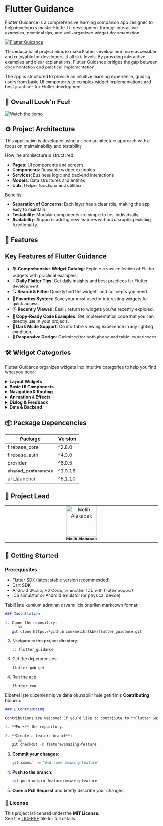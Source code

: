 # Flutter Guidance

Flutter Guidance is a comprehensive learning companion app designed to help developers master Flutter UI development through interactive examples, practical tips, and well-organized widget documentation.

[![Flutter Guidance](https://github.com/your-username/flutter_guidance/blob/main/assets/flutter_guidance_banner.png?raw=true)](https://your-app-link.com)

<p>
This educational project aims to make Flutter development more accessible and enjoyable for developers at all skill levels. By providing interactive examples and clear explanations, Flutter Guidance bridges the gap between documentation and practical implementation.
</p>

<p>
The app is structured to provide an intuitive learning experience, guiding users from basic UI components to complex widget implementations and best practices for Flutter development.
</p>

## 🔆 Overall Look'n Feel

[![Watch the demo](https://img.youtube.com/vi/nC5Lo_rANus/0.jpg)](https://www.youtube.com/watch?v=nC5Lo_rANus)


## ⚙️ Project Architecture

<p>
  This application is developed using a clean architecture approach with a focus on maintainability and testability.

How the architecture is structured:
- <strong>Pages</strong>: UI components and screens
- <strong>Components</strong>: Reusable widget examples
- <strong>Services</strong>: Business logic and backend interactions
- <strong>Models</strong>: Data structures and entities
- <strong>Utils</strong>: Helper functions and utilities

Benefits:
- <strong>Separation of Concerns</strong>: Each layer has a clear role, making the app easy to maintain.
- <strong>Testability</strong>: Modular components are simple to test individually.
- <strong>Scalability</strong>: Supports adding new features without disrupting existing functionality.
</p>

## 🚀 Features

<h2>Key Features of Flutter Guidance</h2>
<ul>
  <li>📚 <strong>Comprehensive Widget Catalog</strong>: Explore a vast collection of Flutter widgets with practical examples.</li>
  <li>💡 <strong>Daily Flutter Tips</strong>: Get daily insights and best practices for Flutter development.</li>
  <li>🔍 <strong>Search & Filter</strong>: Quickly find the widgets and concepts you need.</li>
  <li>💾 <strong>Favorites System</strong>: Save your most used or interesting widgets for quick access.</li>
  <li>🕒 <strong>Recently Viewed</strong>: Easily return to widgets you've recently explored.</li>
  <li>📝 <strong>Copy-Ready Code Examples</strong>: Get implementation code that you can directly use in your projects.</li>
  <li>🌙 <strong>Dark Mode Support</strong>: Comfortable viewing experience in any lighting condition.</li>
  <li>📱 <strong>Responsive Design</strong>: Optimized for both phone and tablet experiences.</li>
</ul>

## 🛠️ Widget Categories

Flutter Guidance organizes widgets into intuitive categories to help you find what you need:

<details>
  <summary><strong>Layout Widgets</strong></summary>
  
  - **Containers & Boxes**
    - Container
    - SizedBox
    - ConstrainedBox
    
  - **Row & Column**
    - Row
    - Column
    - Flex
    - Expanded
    - Flexible
    
  - **Stack & Positioning**
    - Stack
    - Positioned
    - Align
</details>

<details>
  <summary><strong>Basic UI Components</strong></summary>
  
  - **Text Elements**
    - Text
    - RichText
    - SelectableText
  
  - **Input Elements**
    - TextField
    - Form
    - TextFormField
  
  - **Buttons**
    - ElevatedButton
    - TextButton
    - OutlinedButton
    - IconButton
</details>

<details>
  <summary><strong>Navigation & Routing</strong></summary>
  
  - **Navigation Elements**
    - Navigator
    - Routes
    - TabBar
    - BottomNavigationBar
    
  - **Drawers**
    - Drawer
    - EndDrawer
</details>

<details>
  <summary><strong>Animation & Effects</strong></summary>
  
  - **Basic Animations**
    - AnimatedContainer
    - AnimatedOpacity
    - Hero
    
  - **Advanced Animations**
    - AnimationController
    - Tween
    - CustomPainter
</details>

<details>
  <summary><strong>Dialog & Feedback</strong></summary>
  
  - **Alert Elements**
    - AlertDialog
    - SimpleDialog
    - SnackBar
    
  - **Bottom Sheets**
    - BottomSheet
    - ModalBottomSheet
</details>

<details>
  <summary><strong>Data & Backend</strong></summary>
  
  - **Network**
    - HTTP
    - Dio
    - WebSocket
    
  - **Storage**
    - SharedPreferences
    - Hive
    - SQLite
</details>

## 📦 Package Dependencies

| **Package**             | **Version** |
|-------------------------|-------------|
| firebase_core           | ^2.8.0      |
| firebase_auth           | ^4.3.0      |
| provider                | ^6.0.5      |
| shared_preferences      | ^2.0.18     |
| url_launcher            | ^6.1.10     |


## 🪽 Project Lead

<table>
  <tbody>
    <tr>
      <td align="center" valign="top" width="14.28%">
        <a href="https://github.com/melihalkbk">
          <img src="https://avatars.githubusercontent.com/u/102410189?v=4" width="100px;" alt="Melih Alakabak"/>
          <br /><sub><b>Melih Alakabak</b></sub>
        </a>
      </td>
    </tr>
  </tbody>
</table>

## 📱 Getting Started

### Prerequisites
- Flutter SDK (latest stable version recommended)
- Dart SDK
- Android Studio, VS Code, or another IDE with Flutter support
- iOS simulator or Android emulator (or physical device)

Tabii! İşte kurulum adımının devamı için önerilen markdown formatı:

```markdown
### Installation

1. Clone the repository:
   ```sh
   git clone https://github.com/melihalkbk/flutter_guidance.git
   ```

2. Navigate to the project directory:
   ```sh
   cd flutter_guidance
   ```

3. Get the dependencies:
   ```sh
   flutter pub get
   ```

4. Run the app:
   ```sh
   flutter run
   ```

Elbette! İşte düzenlenmiş ve daha okunabilir hale getirilmiş **Contributing** bölümü:

```markdown
### 🤝 Contributing

Contributions are welcome! If you'd like to contribute to **Flutter Guidance**, please follow these steps:

1. **Fork** the repository.

2. **Create a feature branch**:
   ```sh
   git checkout -b feature/amazing-feature
   ```

3. **Commit your changes**:
   ```sh
   git commit -m "Add some amazing feature"
   ```

4. **Push to the branch**:
   ```sh
   git push origin feature/amazing-feature
   ```

5. **Open a Pull Request** and briefly describe your changes.

### 📝 License

This project is licensed under the **MIT License**.  
See the [LICENSE](LICENSE) file for full details.



